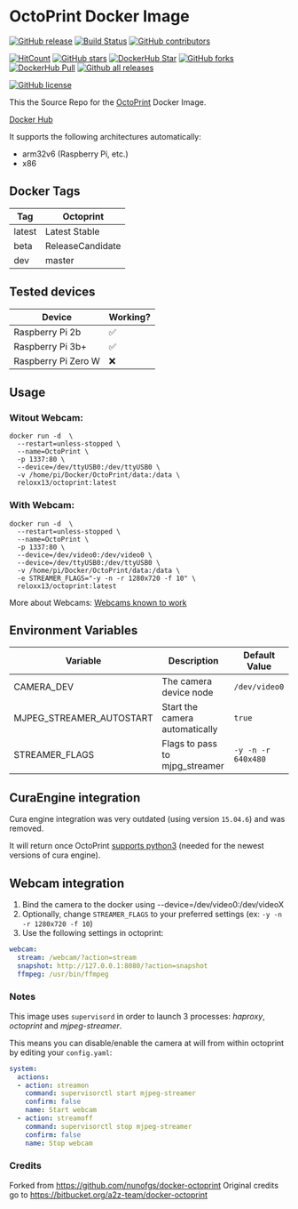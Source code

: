 # OctoPrint Docker Image



[![GitHub release](https://img.shields.io/github/release/reloxx13/docker-octoprint.svg)](https://GitHub.com/reloxx13/docker-octoprint/releases/) 
[![Build Status](https://travis-ci.org/reloxx13/docker-octoprint.svg?branch=master)](https://travis-ci.org/reloxx13/docker-octoprint) 
[![GitHub contributors](https://img.shields.io/github/contributors/reloxx13/docker-octoprint.svg)](https://GitHub.com/reloxx13/docker-octoprint/graphs/contributors/) 

[![HitCount](http://hits.dwyl.io/reloxx13/docker-octoprint.svg)](http://hits.dwyl.io/reloxx13/docker-octoprint)
[![GitHub stars](https://img.shields.io/github/stars/reloxx13/docker-octoprint.svg)](https://github.com/reloxx13/docker-octoprint/stargazers)
[![DockerHub Star](https://img.shields.io/docker/stars/reloxx13/octoprint.svg)](https://hub.docker.com/r/reloxx13/octoprint/)
[![GitHub forks](https://img.shields.io/github/forks/reloxx13/docker-octoprint.svg)](https://github.com/reloxx13/docker-octoprint/network)
[![DockerHub Pull](https://img.shields.io/docker/pulls/reloxx13/octoprint.svg)](https://hub.docker.com/r/reloxx13/octoprint/)
[![Github all releases](https://img.shields.io/github/downloads/reloxx13/docker-octoprint/total.svg?label=gh%20downloads)](https://GitHub.com/reloxx13/docker-octoprint/releases/) 

[![GitHub license](https://img.shields.io/github/license/reloxx13/docker-octoprint.svg)](https://github.com/reloxx13/docker-octoprint/blob/master/LICENSE)


This the Source Repo for the [OctoPrint](https://github.com/foosel/OctoPrint) Docker Image. 

[Docker Hub](https://hub.docker.com/r/reloxx13/octoprint/)

It supports the following architectures automatically:


- arm32v6 (Raspberry Pi, etc.)
- x86

## Docker Tags

|Tag|Octoprint|
|---|---------|
|latest|Latest Stable|
|beta|ReleaseCandidate|
|dev|master|



## Tested devices

| Device              | Working? |
| ------------------- | -------- |
| Raspberry Pi 2b     | ✅        |
| Raspberry Pi 3b+    | ✅        |
| Raspberry Pi Zero W | ❌        |

## Usage

### Witout Webcam:
```shell
docker run -d  \
  --restart=unless-stopped \
  --name=OctoPrint \
  -p 1337:80 \
  --device=/dev/ttyUSB0:/dev/ttyUSB0 \
  -v /home/pi/Docker/OctoPrint/data:/data \
  reloxx13/octoprint:latest 
```

### With Webcam:
```shell
docker run -d  \
  --restart=unless-stopped \
  --name=OctoPrint \
  -p 1337:80 \
  --device=/dev/video0:/dev/video0 \
  --device=/dev/ttyUSB0:/dev/ttyUSB0 \
  -v /home/pi/Docker/OctoPrint/data:/data \
  -e STREAMER_FLAGS="-y -n -r 1280x720 -f 10" \
  reloxx13/octoprint:latest 
```

More about Webcams: [Webcams known to work](https://github.com/foosel/OctoPrint/wiki/Webcams-known-to-work)


## Environment Variables

| Variable                 | Description                    | Default Value      |
| ------------------------ | ------------------------------ | ------------------ |
| CAMERA_DEV               | The camera device node         | `/dev/video0`      |
| MJPEG_STREAMER_AUTOSTART | Start the camera automatically | `true`             |
| STREAMER_FLAGS           | Flags to pass to mjpg_streamer | `-y -n -r 640x480` |


## CuraEngine integration

Cura engine integration was very outdated (using version `15.04.6`) and was removed.

It will return once OctoPrint [supports python3](https://github.com/foosel/OctoPrint/pull/1416#issuecomment-371878648) (needed for the newest versions of cura engine).

## Webcam integration

1. Bind the camera to the docker using --device=/dev/video0:/dev/videoX
2. Optionally, change `STREAMER_FLAGS` to your preferred settings (ex: `-y -n -r 1280x720 -f 10`)
3. Use the following settings in octoprint:

```yaml
webcam:
  stream: /webcam/?action=stream
  snapshot: http://127.0.0.1:8080/?action=snapshot
  ffmpeg: /usr/bin/ffmpeg
```

### Notes

This image uses `supervisord` in order to launch 3 processes: _haproxy_, _octoprint_ and _mjpeg-streamer_.

This means you can disable/enable the camera at will from within octoprint by editing your `config.yaml`:

```yaml
system:
  actions:
  - action: streamon
    command: supervisorctl start mjpeg-streamer
    confirm: false
    name: Start webcam
  - action: streamoff
    command: supervisorctl stop mjpeg-streamer
    confirm: false
    name: Stop webcam
```

### Credits

Forked from https://github.com/nunofgs/docker-octoprint
Original credits go to https://bitbucket.org/a2z-team/docker-octoprint



